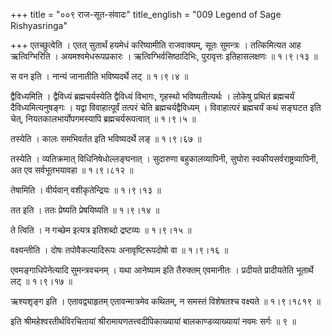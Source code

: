 +++
title = "००९ राज-सूत-संवादः"
title_english = "009 Legend of Sage Rishyasringa"

+++
एतच्छुत्वेति । एतत् सुतार्थं हयमेधं करिष्यामीति राजवाक्यम्, सूतः सुमन्त्रः । तत्किमित्यत आह ऋत्विग्भिरिति । अयमश्वमेधरूपप्रकारः । ऋत्विग्भिर्वसिष्ठादिभिः, पुरावृत्तः इतिहासलक्षणः  ॥  १।९।१३ ॥   

  

स वन इति । नान्यं जानातीति भविष्यदर्थे लट्  ॥  १।९।४ ॥   

  

द्वैविध्यमिति । द्वैविध्यं ब्रह्मचर्यस्येति द्वैविध्यं विभागः, गृहस्थो भविष्यतीत्यर्थः । लोकेषु प्रथितं ब्रह्मचर्यं दैविध्यमित्यनुषङ्गः । यद्वा विवाहात्पूर्वं तत्परं चेति ब्रह्मचर्यद्वैविध्यम् । विवाहात्परं ब्रह्मचर्यं कथं सङ्घटत इति चेत्, नियतकालभार्योपगमस्यापि ब्रह्मचर्यरूपत्वात्  ॥  १।९।५ ॥   

  

तस्येति । कालः समभिवर्तत इति भविष्यदर्थे लङ्  ॥  १।९।६७ ॥   

  

तस्येति । व्यतिक्रमात् विधिनिषेधोल्लङ्घनात् । सुदारुणा बहुकालव्यापिनी, सुघोरा स्वकीयसर्वराष्ट्रव्यापिनी, अत एव सर्वभूतभयावहा  ॥  १।९।८१२ ॥   

  

तेषामिति । वीर्यवान् वशीकृतेन्द्रियः  ॥  १।९।१३ ॥   

  

तत इति । ततः प्रेष्यति प्रेषयिष्यति  ॥  १।९।१४ ॥   

  

ते त्विति । न गच्छेम इत्यत्र इतिशब्दो द्रष्टव्यः  ॥  १।९।१५ ॥   

  

वक्ष्यन्तीति । दोषः तपोवैकल्यादिरूपः अनावृष्टिरूपदोषो वा  ॥  १।९।१६ ॥   

  

एवमङ्गाधिपेनेत्यादि सुमन्त्रवचनम् । यथा आनेष्याम इति तैरुक्तम् एवमानीतः । प्रदीयते प्रादीयतेति भूतार्थे लट्  ॥  १।९।१७ ॥   

  

ऋश्यशृङ्ग इति । एतावद्व्याहृतम् एतावन्मात्रमेव कथितम्, न समस्तं विशेषतश्च वक्ष्यते  ॥  १।९।१८१९ ॥   

  

इति श्रीमहेश्वरतीर्थविरचितायां श्रीरामायणतत्त्वदीपिकाख्यायां बालकाण्डव्याख्यायां नवमः सर्गः  ॥  ९  ॥   

  

  

